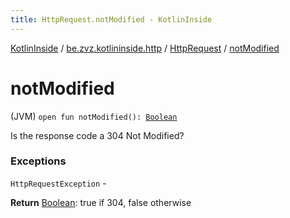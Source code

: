 ```yaml
---
title: HttpRequest.notModified - KotlinInside
---
```


[KotlinInside](../../index.html) / [be.zvz.kotlininside.http](../index.html) / [HttpRequest](index.html) / [notModified](./not-modified.html)

# notModified

(JVM) `open fun notModified(): `[`Boolean`](https://kotlinlang.org/api/latest/jvm/stdlib/kotlin/-boolean/index.html)

Is the response code a 304 Not Modified?

### Exceptions

`HttpRequestException` -

**Return**
[Boolean](https://kotlinlang.org/api/latest/jvm/stdlib/kotlin/-boolean/index.html): true if 304, false otherwise

